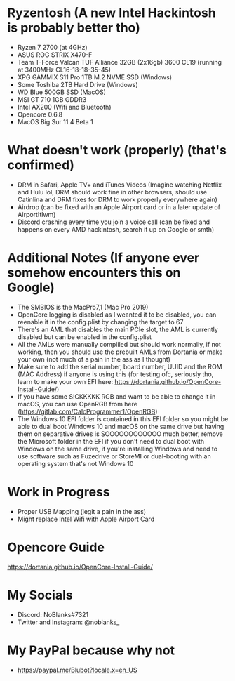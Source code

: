 # Ryzentosh (A new Intel Hackintosh is probably better tho)

- Ryzen 7 2700 (at 4GHz)
- ASUS ROG STRIX X470-F
- Team T-Force Valcan TUF Alliance 32GB (2x16gb) 3600 CL19 (running at 3400MHz CL16-18-18-35-45)
- XPG GAMMIX S11 Pro 1TB M.2 NVME SSD (Windows)
- Some Toshiba 2TB Hard Drive (Windows)
- WD Blue 500GB SSD (MacOS)
- MSI GT 710 1GB GDDR3
- Intel AX200 (Wifi and Bluetooth)
- Opencore 0.6.8
- MacOS Big Sur 11.4 Beta 1

# What doesn't work (properly) (that's confirmed)

- DRM in Safari, Apple TV+ and iTunes Videos (Imagine watching Netflix and Hulu lol, DRM should work fine in other browsers, should use Catinlina and DRM fixes for DRM to work properly everywhere again)
- Airdrop (can be fixed with an Apple Airport card or in a later update of AirportItlwm)
- Discord crashing every time you join a voice call (can be fixed and happens on every AMD hackintosh, search it up on Google or smth)

# Additional Notes (If anyone ever somehow encounters this on Google)
- The SMBIOS is the MacPro7,1 (Mac Pro 2019)
- OpenCore logging is disabled as I weanted it to be disabled, you can reenable it in the config.plist by changing the target to 67
- There's an AML that disables the main PCIe slot, the AML is currently disabled but can be enabled in the config.plist
- All the AMLs were manually compliled but should work normally, if not working, then you should use the prebuilt AMLs from Dortania or make your own (not much of a pain in the ass as I thought)
- Make sure to add the serial number, board number, UUID and the ROM (MAC Address) if anyone is using this (for testing ofc, seriously tho, learn to make your own EFI here: https://dortania.github.io/OpenCore-Install-Guide/) 
- If you have some SICKKKKK RGB and want to be able to change it in macOS, you can use OpenRGB from here (https://gitlab.com/CalcProgrammer1/OpenRGB)
- The Windows 10 EFI folder is contained in this EFI folder so you might be able to dual boot Windows 10 and macOS on the same drive but having them on separative drives is SOOOOOOOOOOOO much better, remove the Microsoft folder in the EFI if you don't need to dual boot with Windows on the same drive, if you're installing Windows and need to use software such as Fuzedrive or StoreMI or dual-booting with an operating system that's not Windows 10

# Work in Progress
- Proper USB Mapping (legit a pain in the ass)
- Might replace Intel Wifi with Apple Airport Card

# Opencore Guide
https://dortania.github.io/OpenCore-Install-Guide/

# My Socials
- Discord: NoBlanks#7321
- Twitter and Instagram: @noblanks_

# My PayPal because why not
- https://paypal.me/Blubot?locale.x=en_US
